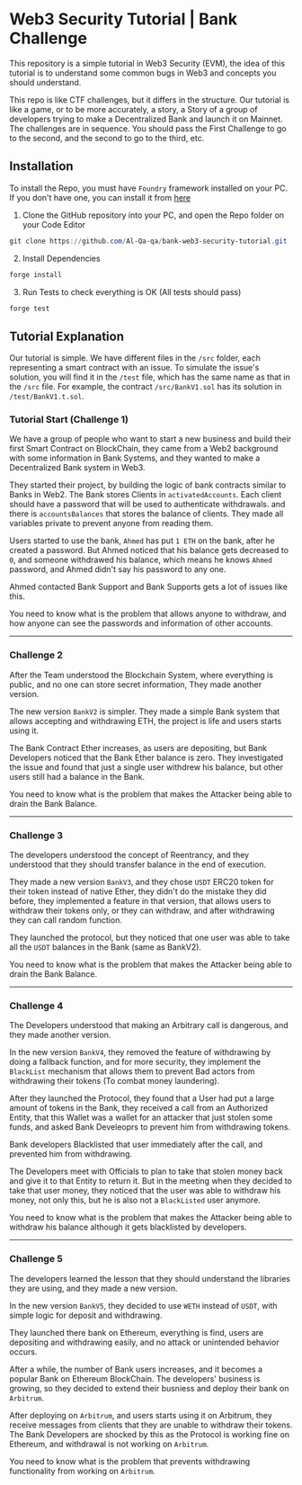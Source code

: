 # Web3 Security Tutorial | Bank Challenge

This repository is a simple tutorial in Web3 Security (EVM), the idea of this tutorial is to understand some common bugs in Web3 and concepts you should understand.

This repo is like CTF challenges, but it differs in the structure. Our tutorial is like a game, or to be more accurately, a story, a Story of a group of developers trying to make a Decentralized Bank and launch it on Mainnet. The challenges are in sequence. You should pass the First Challenge to go to the second, and the second to go to the third, etc.

## Installation
To install the Repo, you must have `Foundry` framework installed on your PC. If you don't have one, you can install it from [here](https://getfoundry.sh/)

1. Clone the GitHub repository into your PC, and open the Repo folder on your Code Editor
```powershell
git clone https://github.com/Al-Qa-qa/bank-web3-security-tutorial.git
```

2. Install Dependencies
```powershell
forge install
```

3. Run Tests to check everything is OK (All tests should pass)
```powershell
forge test
```

## Tutorial Explanation
Our tutorial is simple. We have different files in the `/src` folder, each representing a smart contract with an issue. To simulate the issue's solution, you will find it in the `/test` file, which has the same name as that in the `/src` file. For example, the contract `/src/BankV1.sol` has its solution in `/test/BankV1.t.sol`.

### Tutorial Start (Challenge 1)
We have a group of people who want to start a new business and build their first Smart Contract on BlockChain, they came from a Web2 background with some information in Bank Systems, and they wanted to make a Decentralized Bank system in Web3.

They started their project, by building the logic of bank contracts similar to Banks in Web2. The Bank stores Clients in `activatedAccounts`. Each client should have a password that will be used to authenticate withdrawals. and there is `accountsBalances` that stores the balance of clients. They made all variables private to prevent anyone from reading them.

Users started to use the bank, `Ahmed` has put `1 ETH` on the bank, after he created a password. But Ahmed noticed that his balance gets decreased to `0`, and someone withdrawed his balance, which means he knows `Ahmed` password, and Ahmed didn't say his password to any one.

Ahmed contacted Bank Support and Bank Supports gets a lot of issues like this.

You need to know what is the problem that allows anyone to withdraw, and how anyone can see the passwords and information of other accounts.

---

### Challenge 2
After the Team understood the Blockchain System, where everything is public, and no one can store secret information, They made another version.

The new version `BankV2` is simpler. They made a simple Bank system that allows accepting and withdrawing ETH, the project is life and users starts using it.

The Bank Contract Ether increases, as users are depositing, but Bank Developers noticed that the Bank Ether balance is zero. They investigated the issue and found that just a single user withdrew his balance, but other users still had a balance in the Bank.

You need to know what is the problem that makes the Attacker being able to drain the Bank Balance.

---

### Challenge 3
The developers understood the concept of Reentrancy, and they understood that they should transfer balance in the end of execution.

They made a new version `BankV3`, and they chose `USDT` ERC20 token for their token instead of native Ether, they didn't do the mistake they did before, they implemented a feature in that version, that allows users to withdraw their tokens only, or they can withdraw, and after withdrawing they can call random function.

They launched the protocol, but they noticed that one user was able to take all the `USDT` balances in the Bank (same as BankV2).

You need to know what is the problem that makes the Attacker being able to drain the Bank Balance.

---

### Challenge 4
The Developers understood that making an Arbitrary call is dangerous, and they made another version.

In the new version `BankV4`, they removed the feature of withdrawing by doing a fallback function, and for more security, they implement the `BlackList` mechanism that allows them to prevent Bad actors from withdrawing their tokens (To combat money laundering).

After they launched the Protocol, they found that a User had put a large amount of tokens in the Bank, they received a call from an Authorized Entity, that this Wallet was a wallet for an attacker that just stolen some funds, and asked Bank Develeoprs to prevent him from withdrawing tokens.

Bank developers Blacklisted that user immediately after the call, and prevented him from withdrawing.

The Developers meet with Officials to plan to take that stolen money back and give it to that Entity to return it. But in the meeting when they decided to take that user money, they noticed that the user was able to withdraw his money, not only this, but he is also not a `BlackListed` user anymore.

 You need to know what is the problem that makes the Attacker being able to withdraw his balance although it gets blacklisted by developers.

---

### Challenge 5
The developers learned the lesson that they should understand the libraries they are using, and they made a new version.

In the new version `BankV5`, they decided to use `WETH` instead of `USDT`, with simple logic for deposit and withdrawing.

They launched there bank on Ethereum, everything is find, users are depositing and withdrawing easily, and no attack or unintended behavior occurs.

After a while, the number of Bank users increases, and it becomes a popular Bank on Ethereum BlockChain. The developers' business is growing, so they decided to extend their busniess and deploy their bank on `Arbitrum`.

After deploying on `Arbitrum`, and users starts using it on Arbitrum, they receive messages from clients that they are unable to withdraw their tokens. The Bank Developers are shocked by this as the Protocol is working fine on Ethereum, and withdrawal is not working on `Arbitrum`.

 You need to know what is the problem that prevents withdrawing functionality from working on `Arbitrum`.





